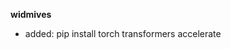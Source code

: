 **widmives**

<!-- - create local conda env -->
<!-- - reload window and terminal -->
<!-- - pip install anthropic openai prompt_toolkit typer rich load_dotenv -->
- added: pip install torch transformers accelerate
